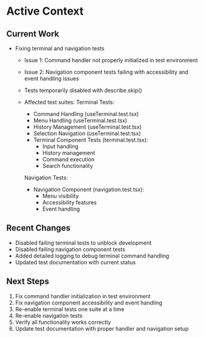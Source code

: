 # Active Context

## Current Work
- Fixing terminal and navigation tests
  - Issue 1: Command handler not properly initialized in test environment
  - Issue 2: Navigation component tests failing with accessibility and event handling issues
  - Tests temporarily disabled with describe.skip()
  - Affected test suites:
    Terminal Tests:
    - Command Handling (useTerminal.test.tsx)
    - Menu Handling (useTerminal.test.tsx)
    - History Management (useTerminal.test.tsx)
    - Selection Navigation (useTerminal.test.tsx)
    - Terminal Component Tests (terminal.test.tsx):
      - Input handling
      - History management
      - Command execution
      - Search functionality

    Navigation Tests:
    - Navigation Component (navigation.test.tsx):
      - Menu visibility
      - Accessibility features
      - Event handling

## Recent Changes
- Disabled failing terminal tests to unblock development
- Disabled failing navigation component tests
- Added detailed logging to debug terminal command handling
- Updated test documentation with current status

## Next Steps
1. Fix command handler initialization in test environment
2. Fix navigation component accessibility and event handling
3. Re-enable terminal tests one suite at a time
4. Re-enable navigation tests
5. Verify all functionality works correctly
6. Update test documentation with proper handler and navigation setup
